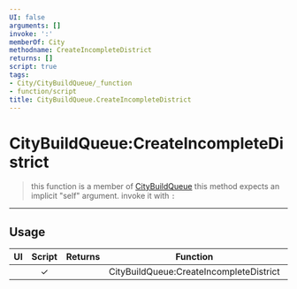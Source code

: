 ```yaml
---
UI: false
arguments: []
invoke: ':'
memberOf: City
methodname: CreateIncompleteDistrict
returns: []
script: true
tags:
- City/CityBuildQueue/_function
- function/script
title: CityBuildQueue.CreateIncompleteDistrict
---
```

# CityBuildQueue:CreateIncompleteDistrict
> this function is a member of [CityBuildQueue](civ-6/lua/CityBuildQueue.md)
> this method expects an implicit "self" argument. invoke it with `:`
-----
## Usage
|  UI | Script | Returns | Function | Arguments |
|:---:|:------:|-------:|:--------:|:---------|
| |✓||CityBuildQueue:CreateIncompleteDistrict||
